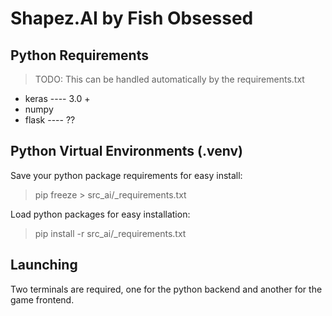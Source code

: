 # Shapez.AI by Fish Obsessed

## Python Requirements

> TODO: This can be handled automatically by the requirements.txt

-   keras ---- 3.0 +
-   numpy
-   flask ---- ??

## Python Virtual Environments (.venv)

Save your python package requirements for easy install:

> pip freeze > src_ai/\_requirements.txt

Load python packages for easy installation:

> pip install -r src_ai/\_requirements.txt

## Launching

Two terminals are required, one for the python backend and another for the
game frontend.
